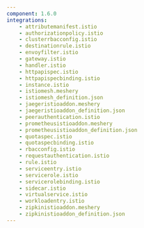 ```yaml
---
component: 1.6.0
integrations:
    - attributemanifest.istio
    - authorizationpolicy.istio
    - clusterrbacconfig.istio
    - destinationrule.istio
    - envoyfilter.istio
    - gateway.istio
    - handler.istio
    - httpapispec.istio
    - httpapispecbinding.istio
    - instance.istio
    - istiomesh.meshery
    - istiomesh_definition.json
    - jaegeristioaddon.meshery
    - jaegeristioaddon_definition.json
    - peerauthentication.istio
    - prometheusistioaddon.meshery
    - prometheusistioaddon_definition.json
    - quotaspec.istio
    - quotaspecbinding.istio
    - rbacconfig.istio
    - requestauthentication.istio
    - rule.istio
    - serviceentry.istio
    - servicerole.istio
    - servicerolebinding.istio
    - sidecar.istio
    - virtualservice.istio
    - workloadentry.istio
    - zipkinistioaddon.meshery
    - zipkinistioaddon_definition.json
---
```

